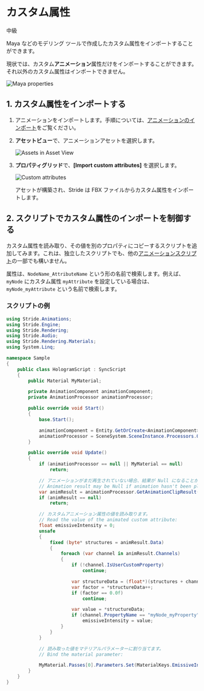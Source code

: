 # カスタム属性
<!--
# Custom attributes
-->

<span class="badge text-bg-primary">中級</span>
<!--
<span class="badge text-bg-primary">Intermediate</span>
-->

Maya などのモデリング ツールで作成したカスタム属性をインポートすることができます。
<!--
You can import custom attributes created in modeling tools such as Maya. 
-->

現状では、カスタム**アニメーション**属性だけをインポートすることができます。それ以外のカスタム属性はインポートできません。
<!--
Currently, you can only import custom **animated** attributes. Attributes that aren't animated can't be imported.
-->

![Maya properties](media/custom-attributes-in-maya.png)

## 1. カスタム属性をインポートする
<!--
## 1. Import custom attributes
-->

1. アニメーションをインポートします。手順については、[アニメーションのインポート](import-animations.md)をご覧ください。

2. **アセットビュー**で、アニメーションアセットを選択します。

    ![Assets in Asset View](media/assets-in-asset-view1.png)

2. **プロパティグリッド**で、**[Import custom attributes]** を選択します。

    ![Custom attributes](media/import-custom-attributes.png)

    アセットが構築され、Stride は FBX ファイルからカスタム属性をインポートします。

<!--
1. Import the animation. For instructions, see [Import animations](import-animations.md).

2. In the **Asset View**, select the animation asset.

    ![Assets in Asset View](media/assets-in-asset-view1.png)

2. In the **Property Grid**, select **Import custom attributes**.

    ![Custom attributes](media/import-custom-attributes.png)

    When the assets are built, Stride imports the custom attributes from the FBX file.
-->

## 2. スクリプトでカスタム属性のインポートを制御する
<!--
## 2. Control custom attributes with a script
-->

カスタム属性を読み取り、その値を別のプロパティにコピーするスクリプトを追加してみます。これは、独立したスクリプトでも、他の[アニメーションスクリプト](animation-scripts.md)の一部でも構いません。
<!--
Add a script to read the custom attributes and copy their value to another property. This can be a separate script, or part of another [animation script](animation-scripts.md).
-->

属性は、`NodeName_AttributeName` という形の名前で検索します。例えば、`myNode` にカスタム属性 `myAttribute` を設定している場合は、`myNode_myAttribute` という名前で検索します。
<!--
To look up an attribute, use `NodeName_AttributeName`. For example, if you have the node `myNode` with the custom attribute `myAttribute`, use `myNode_myAttribute`.
-->

### スクリプトの例
<!--
### Example script
-->

```cs
using Stride.Animations;
using Stride.Engine;
using Stride.Rendering;
using Stride.Audio;
using Stride.Rendering.Materials;
using System.Linq;

namespace Sample
{
    public class HologramScript : SyncScript
    {
        public Material MyMaterial;

        private AnimationComponent animationComponent;
        private AnimationProcessor animationProcessor;

        public override void Start()
        {
            base.Start();

            animationComponent = Entity.GetOrCreate<AnimationComponent>();
            animationProcessor = SceneSystem.SceneInstance.Processors.OfType<AnimationProcessor>().FirstOrDefault();
        }

        public override void Update()
        {
            if (animationProcessor == null || MyMaterial == null)
                return;

            // アニメーションがまだ再生されていない場合、結果が Null になることがあります。
            // Animation result may be Null if animation hasn't been played yet.
            var animResult = animationProcessor.GetAnimationClipResult(animationComponent);
            if (animResult == null)
                return;

            // カスタムアニメーション属性の値を読み取ります。
            // Read the value of the animated custom attribute:
            float emissiveIntensity = 0;
            unsafe
            {
                fixed (byte* structures = animResult.Data)
                {
                    foreach (var channel in animResult.Channels)
                    {
                        if (!channel.IsUserCustomProperty)
                            continue;

                        var structureData = (float*)(structures + channel.Offset);
                        var factor = *structureData++;
                        if (factor == 0.0f)
                            continue;

                        var value = *structureData;
                        if (channel.PropertyName == "myNode_myProperty")
                            emissiveIntensity = value;
                    }
                }
            }

            // 読み取った値をマテリアルパラメーターに割り当てます。
            // Bind the material parameter:

            MyMaterial.Passes[0].Parameters.Set(MaterialKeys.EmissiveIntensity, emissiveIntensity);
        }
    }
}
```
